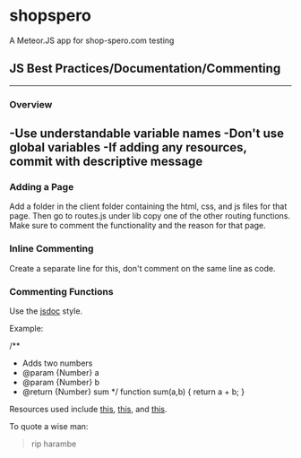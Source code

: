 # shopspero
A Meteor.JS app for shop-spero.com
testing


## JS Best Practices/Documentation/Commenting
--------------
### Overview
-Use understandable variable names
-Don't use global variables
-If adding any resources, commit with descriptive message
-


### Adding a Page
Add a folder in the client folder containing the html, css, and js files for that page. Then go to routes.js under lib copy one of the other routing functions. Make sure to comment the functionality and the reason for that page.

### Inline Commenting
Create a separate line for this, don't comment on the same line as code.

### Commenting Functions
Use the [jsdoc](https://github.com/jsdoc3/jsdoc) style.

Example:

/**
 * Adds two numbers
 * @param {Number} a 
 * @param {Number} b
 * @return {Number} sum
 */
 function sum(a,b) { 
   return a + b;
 }



 Resources used include [this](http://stackoverflow.com/questions/10126310/does-javascript-have-a-standard-for-commenting-functions), [this](https://www.thinkful.com/learn/javascript-best-practices-1/), and [this](http://www.hongkiat.com/blog/source-code-comment-styling-tips/).

To quote a wise man:
> rip harambe
